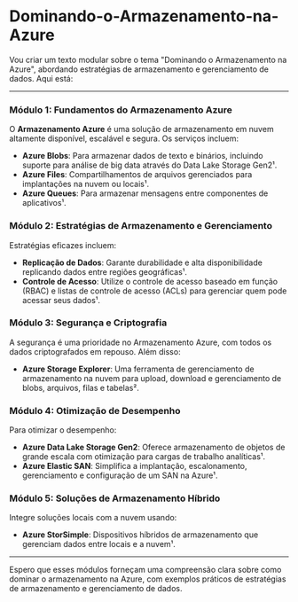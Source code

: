 # Dominando-o-Armazenamento-na-Azure

Vou criar um texto modular sobre o tema "Dominando o Armazenamento na Azure", abordando estratégias de armazenamento e gerenciamento de dados. Aqui está:

---

### Módulo 1: Fundamentos do Armazenamento Azure
O **Armazenamento Azure** é uma solução de armazenamento em nuvem altamente disponível, escalável e segura. Os serviços incluem:
- **Azure Blobs**: Para armazenar dados de texto e binários, incluindo suporte para análise de big data através do Data Lake Storage Gen2¹.
- **Azure Files**: Compartilhamentos de arquivos gerenciados para implantações na nuvem ou locais¹.
- **Azure Queues**: Para armazenar mensagens entre componentes de aplicativos¹.

### Módulo 2: Estratégias de Armazenamento e Gerenciamento
Estratégias eficazes incluem:
- **Replicação de Dados**: Garante durabilidade e alta disponibilidade replicando dados entre regiões geográficas¹.
- **Controle de Acesso**: Utilize o controle de acesso baseado em função (RBAC) e listas de controle de acesso (ACLs) para gerenciar quem pode acessar seus dados¹.

### Módulo 3: Segurança e Criptografia
A segurança é uma prioridade no Armazenamento Azure, com todos os dados criptografados em repouso. Além disso:
- **Azure Storage Explorer**: Uma ferramenta de gerenciamento de armazenamento na nuvem para upload, download e gerenciamento de blobs, arquivos, filas e tabelas².

### Módulo 4: Otimização de Desempenho
Para otimizar o desempenho:
- **Azure Data Lake Storage Gen2**: Oferece armazenamento de objetos de grande escala com otimização para cargas de trabalho analíticas¹.
- **Azure Elastic SAN**: Simplifica a implantação, escalonamento, gerenciamento e configuração de um SAN na Azure¹.

### Módulo 5: Soluções de Armazenamento Híbrido
Integre soluções locais com a nuvem usando:
- **Azure StorSimple**: Dispositivos híbridos de armazenamento que gerenciam dados entre locais e a nuvem¹.

---

Espero que esses módulos forneçam uma compreensão clara sobre como dominar o armazenamento na Azure, com exemplos práticos de estratégias de armazenamento e gerenciamento de dados.
